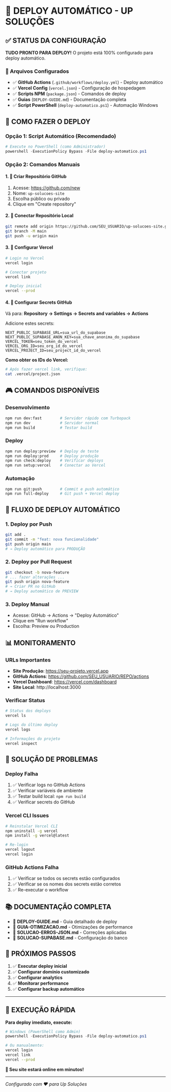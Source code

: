 # 🚀 DEPLOY AUTOMÁTICO - UP SOLUÇÕES

## ✅ STATUS DA CONFIGURAÇÃO

**TUDO PRONTO PARA DEPLOY!** O projeto está 100% configurado para deploy automático.

### 📁 Arquivos Configurados

- ✅ **GitHub Actions** (`.github/workflows/deploy.yml`) - Deploy automático
- ✅ **Vercel Config** (`vercel.json`) - Configuração de hospedagem
- ✅ **Scripts NPM** (`package.json`) - Comandos de deploy
- ✅ **Guias** (`DEPLOY-GUIDE.md`) - Documentação completa
- ✅ **Script PowerShell** (`deploy-automatico.ps1`) - Automação Windows

## 🎯 COMO FAZER O DEPLOY

### Opção 1: Script Automático (Recomendado)

```powershell
# Execute no PowerShell (como Administrador)
powershell -ExecutionPolicy Bypass -File deploy-automatico.ps1
```

### Opção 2: Comandos Manuais

#### 1. 📁 Criar Repositório GitHub

1. Acesse: https://github.com/new
2. Nome: `up-solucoes-site`
3. Escolha público ou privado
4. Clique em "Create repository"

#### 2. 🔗 Conectar Repositório Local

```bash
git remote add origin https://github.com/SEU_USUARIO/up-solucoes-site.git
git branch -M main
git push -u origin main
```

#### 3. 🚀 Configurar Vercel

```bash
# Login no Vercel
vercel login

# Conectar projeto
vercel link

# Deploy inicial
vercel --prod
```

#### 4. 🔐 Configurar Secrets GitHub

Vá para: **Repository → Settings → Secrets and variables → Actions**

Adicione estes secrets:

```
NEXT_PUBLIC_SUPABASE_URL=sua_url_do_supabase
NEXT_PUBLIC_SUPABASE_ANON_KEY=sua_chave_anonima_do_supabase
VERCEL_TOKEN=seu_token_do_vercel
VERCEL_ORG_ID=seu_org_id_do_vercel
VERCEL_PROJECT_ID=seu_project_id_do_vercel
```

**Como obter os IDs do Vercel:**

```bash
# Após fazer vercel link, verifique:
cat .vercel/project.json
```

## 🎮 COMANDOS DISPONÍVEIS

### Desenvolvimento
```bash
npm run dev:fast        # Servidor rápido com Turbopack
npm run dev             # Servidor normal
npm run build           # Testar build
```

### Deploy
```bash
npm run deploy:preview  # Deploy de teste
npm run deploy:prod     # Deploy produção
npm run check:deploy    # Verificar deploys
npm run setup:vercel    # Conectar ao Vercel
```

### Automação
```bash
npm run git:push        # Commit e push automático
npm run full-deploy     # Git push + Vercel deploy
```

## 🔄 FLUXO DE DEPLOY AUTOMÁTICO

### 1. Deploy por Push
```bash
git add .
git commit -m "feat: nova funcionalidade"
git push origin main
# → Deploy automático para PRODUÇÃO
```

### 2. Deploy por Pull Request
```bash
git checkout -b nova-feature
# ... fazer alterações ...
git push origin nova-feature
# → Criar PR no GitHub
# → Deploy automático de PREVIEW
```

### 3. Deploy Manual
- Acesse: GitHub → Actions → "Deploy Automático"
- Clique em "Run workflow"
- Escolha: Preview ou Production

## 📊 MONITORAMENTO

### URLs Importantes
- **Site Produção**: https://seu-projeto.vercel.app
- **GitHub Actions**: https://github.com/SEU_USUARIO/REPO/actions
- **Vercel Dashboard**: https://vercel.com/dashboard
- **Site Local**: http://localhost:3000

### Verificar Status
```bash
# Status dos deploys
vercel ls

# Logs do último deploy
vercel logs

# Informações do projeto
vercel inspect
```

## 🔧 SOLUÇÃO DE PROBLEMAS

### Deploy Falha
1. ✅ Verificar logs no GitHub Actions
2. ✅ Verificar variáveis de ambiente
3. ✅ Testar build local: `npm run build`
4. ✅ Verificar secrets do GitHub

### Vercel CLI Issues
```bash
# Reinstalar Vercel CLI
npm uninstall -g vercel
npm install -g vercel@latest

# Re-login
vercel logout
vercel login
```

### GitHub Actions Falha
1. ✅ Verificar se todos os secrets estão configurados
2. ✅ Verificar se os nomes dos secrets estão corretos
3. ✅ Re-executar o workflow

## 📚 DOCUMENTAÇÃO COMPLETA

- 📖 **DEPLOY-GUIDE.md** - Guia detalhado de deploy
- 🚀 **GUIA-OTIMIZACAO.md** - Otimizações de performance
- 🔧 **SOLUCAO-ERROS-JSON.md** - Correções aplicadas
- 💾 **SOLUCAO-SUPABASE.md** - Configuração do banco

## 🎉 PRÓXIMOS PASSOS

1. ✅ **Executar deploy inicial**
2. ✅ **Configurar domínio customizado**
3. ✅ **Configurar analytics**
4. ✅ **Monitorar performance**
5. ✅ **Configurar backup automático**

---

## 🚀 EXECUÇÃO RÁPIDA

**Para deploy imediato, execute:**

```powershell
# Windows (PowerShell como Admin)
powershell -ExecutionPolicy Bypass -File deploy-automatico.ps1
```

```bash
# Ou manualmente:
vercel login
vercel link
vercel --prod
```

**🎯 Seu site estará online em minutos!**

---

*Configurado com ❤️ para Up Soluções*